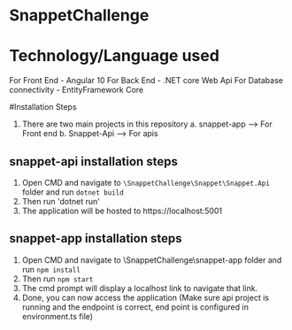 # SnappetChallenge

# Technology/Language used 

For Front End - Angular 10
For Back End - .NET core Web Api
For Database connectivity - EntityFramework Core

#Installation Steps

1. There are two main projects in this repository
    a. snappet-app --> For Front end
    b. Snappet-Api --> For apis
    
## snappet-api installation steps

1. Open CMD and navigate to `\SnappetChallenge\Snappet\Snappet.Api` folder and run `dotnet build`
2. Then run 'dotnet run'
3. The application will be hosted to https://localhost:5001

## snappet-app installation steps

1. Open CMD and navigate to \SnappetChallenge\snappet-app folder and run `npm install`
2. Then run `npm start`
3. The cmd prompt will display a localhost link to navigate that link.
4. Done, you can now access the application (Make sure api project is running and the endpoint is correct, end point is configured in environment.ts file)

